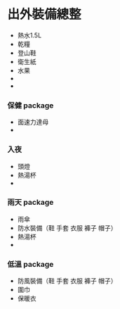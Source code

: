 # 出外裝備總整

- 熱水1.5L
- 乾糧
- 登山鞋
- 衛生紙
- 水果
- 
- 

### 保健 package
- 面速力達母
- 

### 入夜
- 頭燈
- 熱湯杯
- 

### 雨天 package
- 雨傘
- 防水裝備（鞋 手套 衣服 褲子 帽子）
- 熱湯杯
- 

### 低溫 package
- 防風裝備（鞋 手套 衣服 褲子 帽子）
- 圍巾
- 保暖衣